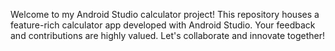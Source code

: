 Welcome to my Android Studio calculator project! This repository houses a feature-rich calculator app developed with Android Studio.
Your feedback and contributions are highly valued. Let's collaborate and innovate together!
